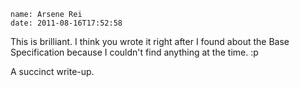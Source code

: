 ```metadata
name: Arsene Rei
date: 2011-08-16T17:52:58
```

This is brilliant. I think you wrote it right after I found about the Base
Specification because I couldn't find anything at the time. :p

A succinct write-up.
